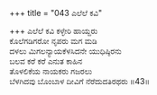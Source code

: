 +++
title = "043 ಎಲೆಲೆ ಕವಿ"

+++
ಎಲೆಲೆ ಕವಿ ಕಳ್ಳೇರಿ ಹಾಯ್ದರು  
ಕೊಲೆಗಡಿಗರೋ ನೃಪರು ಮಗ ಮಡಿ  
ದಳಲು ಮಿಗಲನ್ಯಾಯಕೆಳಸಿದನೇ ಯುಧಿಷ್ಠಿರನು  
ಬಲವ ಕರೆ ಕರೆ ಎನುತ ಕಾಹಿನ  
ತೊಳಲಿಕೆಯ ನಾಯಕರು ಗಜರಲು  
ಬೆಳಗಿದವು ಬೊಂಬಾಳ ದೀವಿಗೆ ನೆರೆದುದತಿರಥರು     ॥43॥